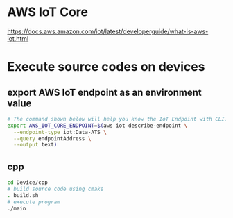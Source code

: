 # AWS IoT Core

https://docs.aws.amazon.com/iot/latest/developerguide/what-is-aws-iot.html

# Execute source codes on devices

## export AWS IoT endpoint as an environment value

```sh
# The command shown below will help you know the IoT Endpoint with CLI.
export AWS_IOT_CORE_ENDPOINT=$(aws iot describe-endpoint \
  --endpoint-type iot:Data-ATS \
  --query endpointAddress \
  --output text)
```

## cpp

```sh
cd Device/cpp
# build source code using cmake
. build.sh
# execute program
./main
```
